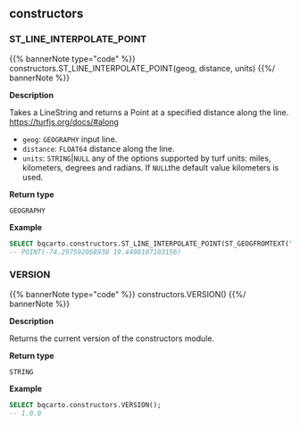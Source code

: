## constructors

<div class="badge core"></div>

### ST_LINE_INTERPOLATE_POINT

{{% bannerNote type="code" %}}
constructors.ST_LINE_INTERPOLATE_POINT(geog, distance, units)
{{%/ bannerNote %}}

**Description**

Takes a LineString and returns a Point at a specified distance along the line. https://turfjs.org/docs/#along

* `geog`: `GEOGRAPHY` input line.
* `distance`: `FLOAT64` distance along the line.
* `units`: `STRING`|`NULL` any of the options supported by turf units: miles, kilometers, degrees and radians. If `NULL`the default value kilometers is used.

**Return type**

`GEOGRAPHY`

**Example**

``` sql
SELECT bqcarto.constructors.ST_LINE_INTERPOLATE_POINT(ST_GEOGFROMTEXT("LINESTRING (-76.091308 18.427501,-76.695556 18.729501,-76.552734 19.40443,-74.61914 19.134789,-73.652343 20.07657,-73.157958 20.210656)"), 250, 'miles');
-- POINT(-74.297592068938 19.4498107103156) 
```

### VERSION

{{% bannerNote type="code" %}}
constructors.VERSION()
{{%/ bannerNote %}}

**Description**

Returns the current version of the constructors module.

**Return type**

`STRING`

**Example**

```sql
SELECT bqcarto.constructors.VERSION();
-- 1.0.0
```
